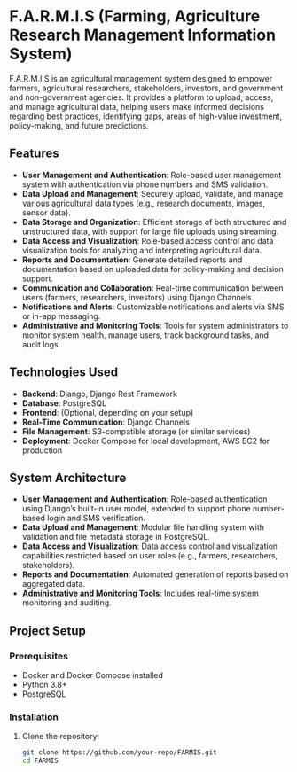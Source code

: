 # F.A.R.M.I.S (Farming, Agriculture Research Management Information System)

F.A.R.M.I.S is an agricultural management system designed to empower farmers, agricultural researchers, stakeholders, investors, and government and non-government agencies. It provides a platform to upload, access, and manage agricultural data, helping users make informed decisions regarding best practices, identifying gaps, areas of high-value investment, policy-making, and future predictions.

## Features

- **User Management and Authentication**: Role-based user management system with authentication via phone numbers and SMS validation.
- **Data Upload and Management**: Securely upload, validate, and manage various agricultural data types (e.g., research documents, images, sensor data).
- **Data Storage and Organization**: Efficient storage of both structured and unstructured data, with support for large file uploads using streaming.
- **Data Access and Visualization**: Role-based access control and data visualization tools for analyzing and interpreting agricultural data.
- **Reports and Documentation**: Generate detailed reports and documentation based on uploaded data for policy-making and decision support.
- **Communication and Collaboration**: Real-time communication between users (farmers, researchers, investors) using Django Channels.
- **Notifications and Alerts**: Customizable notifications and alerts via SMS or in-app messaging.
- **Administrative and Monitoring Tools**: Tools for system administrators to monitor system health, manage users, track background tasks, and audit logs.

## Technologies Used

- **Backend**: Django, Django Rest Framework
- **Database**: PostgreSQL
- **Frontend**: (Optional, depending on your setup)
- **Real-Time Communication**: Django Channels
- **File Management**: S3-compatible storage (or similar services)
- **Deployment**: Docker Compose for local development, AWS EC2 for production

## System Architecture

- **User Management and Authentication**: Role-based authentication using Django’s built-in user model, extended to support phone number-based login and SMS verification.
- **Data Upload and Management**: Modular file handling system with validation and file metadata storage in PostgreSQL.
- **Data Access and Visualization**: Data access control and visualization capabilities restricted based on user roles (e.g., farmers, researchers, stakeholders).
- **Reports and Documentation**: Automated generation of reports based on aggregated data.
- **Administrative and Monitoring Tools**: Includes real-time system monitoring and auditing.

## Project Setup

### Prerequisites

- Docker and Docker Compose installed
- Python 3.8+
- PostgreSQL

### Installation

1. Clone the repository:

   ```bash
   git clone https://github.com/your-repo/FARMIS.git
   cd FARMIS
